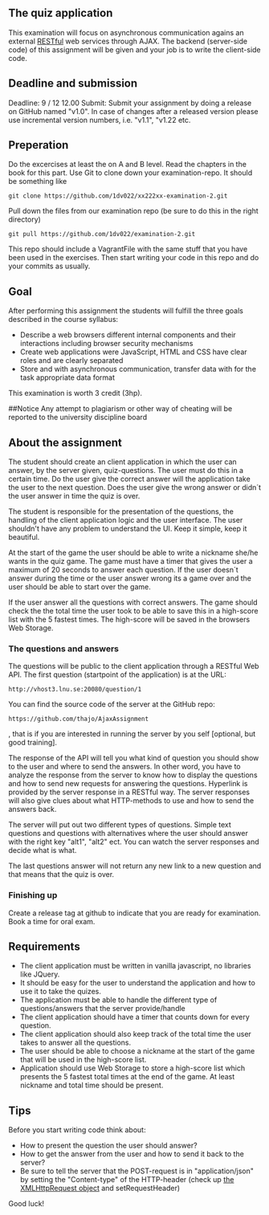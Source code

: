
## The quiz application

This examination will focus on asynchronous communication agains an external [RESTful](https://en.wikipedia.org/wiki/Representational_state_transfer) web services through AJAX.
The backend (server-side code) of this assignment will be given and your job is to write the client-side code.

## Deadline and submission
Deadline: 9 / 12 12.00
Submit: Submit your assignment by doing a release on GitHub named "v1.0". In case of changes after a released version please use incremental version numbers, i.e. "v1.1", "v1.22 etc.

## Preperation
Do the excercises at least the on A and B level.
Read the chapters in the book for this part.
Use Git to clone down your examination-repo. It should be something like
```
git clone https://github.com/1dv022/xx222xx-examination-2.git
```
Pull down the files from our examination repo (be sure to do this in the right directory)
```
git pull https://github.com/1dv022/examination-2.git
```
This repo should include a VagrantFile with the same stuff that you have been used in the exercises.
Then start writing your code in this repo and do your commits as usually.

## Goal
After performing this assignment the students will fulfill the three goals described in the course syllabus:

* Describe a web browsers different internal components and their interactions including browser security mechanisms
* Create web applications were JavaScript, HTML and CSS have clear roles and are clearly separated
* Store and with asynchronous communication, transfer data with for the task appropriate data format

This examination is worth 3 credit (3hp).

##Notice
Any attempt to plagiarism or other way of cheating will be reported to the university discipline board


## About the assignment
The student should create an client application in which the user can answer, by the server given, quiz-questions. The user must do this in a certain time. Do the user give the correct answer will the application take the user to the next question. Does the user give the wrong answer or didn´t the user answer in time the quiz is over.

The student is responsible for the presentation of the questions, the handling of the client application logic and the user interface. The user shouldn't have any problem to understand the UI. Keep it simple, keep it beautiful.

At the start of the game the user should be able to write a nickname she/he wants in the quiz game. The game must have a timer that gives the user a maximum of 20 seconds to answer each question. If the user doesn´t answer during the time or the user answer wrong its a game over and the user should be able to start over the game.

If the user answer all the questions with correct answers. The game should check the the total time the user took to be able to save this in a high-score list with the 5 fastest times. The high-score will be saved in the browsers Web Storage.

### The questions and answers
The questions will be public to the client application through a RESTful Web API. The first question (startpoint of the application) is at the URL:
```
http://vhost3.lnu.se:20080/question/1
```
You can find the source code of the server at the GitHub repo:
```
https://github.com/thajo/AjaxAssignment
```
, that is if you are interested in running the server by you self [optional, but good training].

The response of the API will tell you what kind of question you should show to the user and where to send the answers. In other word, you have to analyze the response from the server to know how to display the questions and how to send new requests for answering the questions. Hyperlink is provided by the server response in a RESTful way. The server responses will also give clues about what HTTP-methods to use and how to send the answers back.

The server will put out two different types of questions. Simple text questions and questions with alternatives where the user should answer with the right key "alt1", "alt2" ect. You can watch the server responses and decide what is what.

The last questions answer will not return any new link to a new question and that means that the quiz is over.

### Finishing up
Create a release tag at github to indicate that you are ready for examination. Book a time for oral exam.

## Requirements
* The client application must be written in vanilla javascript, no libraries like JQuery.
* It should be easy for the user to understand the application and how to use it to take the quizes.
* The application must be able to handle the different type of questions/answers that the server provide/handle
* The client application should have a timer that counts down for every question.
* The client application should also keep track of the total time the user takes to answer all the questions.
* The user should be able to choose a nickname at the start of the game that will be used in the high-score list.
* Application should use Web Storage to store a high-score list which presents the 5 fastest total times at the end of the game. At least nickname and total time should be present.

## Tips
Before you start writing code think about:
* How to present the question the user should answer?
* How to get the answer from the user and how to send it back to the server?
* Be sure to tell the server that the POST-request is in "application/json" by setting the "Content-type" of the HTTP-header (check up [the XMLHttpRequest object](https://developer.mozilla.org/en-US/docs/Web/API/XMLHttpRequest) and setRequestHeader)

Good luck!
